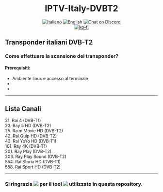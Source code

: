 <h1 align="center">IPTV-Italy-DVBT2</h1>

<p align="center">
  <a href="https://github.com/LelieL91/IPTV-Italy-DVBT2/blob/main/README.md">
    <img src="https://img.shields.io/badge/lang-it-blue.svg"
      alt="Italiano"></a>
  <a href="https://github.com/LelieL91/IPTV-Italy-DVBT2/blob/main/README.en.md">
    <img src="https://img.shields.io/badge/lang-en-red.svg"
      alt="English"></a>
  <a href="https://discord.gg/6hwgFZaVuT">
    <img src="https://img.shields.io/discord/726791153483120680?logo=discord&logoColor=white"
      alt="Chat on Discord"></a>
  <br>
  <a href="https://ko-fi.com/leliel91">
    <img src="https://ko-fi.com/img/githubbutton_sm.svg"
      alt="ko-fi"></a>
</p>

<h2>Transponder italiani DVB-T2</h2>

### Come effettuare la scansione dei transponder?
#### Prerequisiti:
- Ambiente linux e accesso al terminale
-
-

---
<h2>Lista Canali</h2>

21\. Rai 4 (DVB-T1)\
23\. Ray 5 HD (DVB-T2)\
25\. Raim Movie HD (DVB-T2)\
42\. Rai Gulp HD (DVB-T2)\
43\. Rai YoYo HD (DVB-T1)\
101\. Ray 4K (DVB-T1)\
201\. Ray Play (DVB-T2)\
203\. Ray Play Sound (DVB-T2)\
554\. Rai Storia HD (DVB-T1)\
558\. Rai Sport HD (DVB-T2)

---

### Si ringrazia [![](https://img.shields.io/badge/stefantalpalaru-%23121011.svg?style=for-the-badge?style=flat-square&logo=github&logoColor=white)](https://github.com/stefantalpalaru) per il tool [![](https://img.shields.io/badge/w_scan2-%23121011.svg?style=for-the-badge?style=flat-square&logo=github&logoColor=white)](https://github.com/stefantalpalaru/w_scan2) utilizzato in questa repository.
